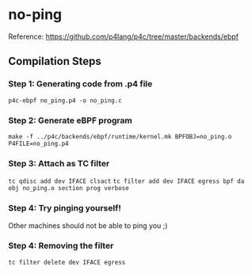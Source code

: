 # no-ping

Reference: https://github.com/p4lang/p4c/tree/master/backends/ebpf

## Compilation Steps

### Step 1: Generating code from .p4 file
`p4c-ebpf no_ping.p4 -o no_ping.c`

### Step 2: Generate eBPF program
`make -f ../p4c/backends/ebpf/runtime/kernel.mk BPFOBJ=no_ping.o P4FILE=no_ping.p4`

### Step 3: Attach as TC filter
`tc qdisc add dev IFACE clsact`
`tc filter add dev IFACE egress bpf da obj no_ping.o section prog verbose`

### Step 4: Try pinging yourself!
Other machines should not be able to ping you ;)

### Step 4: Removing the filter
`tc filter delete dev IFACE egress`